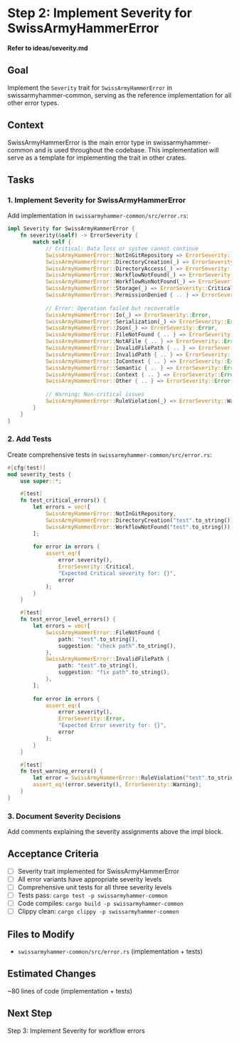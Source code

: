 # Step 2: Implement Severity for SwissArmyHammerError

**Refer to ideas/severity.md**

## Goal

Implement the `Severity` trait for `SwissArmyHammerError` in swissarmyhammer-common, serving as the reference implementation for all other error types.

## Context

SwissArmyHammerError is the main error type in swissarmyhammer-common and is used throughout the codebase. This implementation will serve as a template for implementing the trait in other crates.

## Tasks

### 1. Implement Severity for SwissArmyHammerError

Add implementation in `swissarmyhammer-common/src/error.rs`:

```rust
impl Severity for SwissArmyHammerError {
    fn severity(&self) -> ErrorSeverity {
        match self {
            // Critical: Data loss or system cannot continue
            SwissArmyHammerError::NotInGitRepository => ErrorSeverity::Critical,
            SwissArmyHammerError::DirectoryCreation(_) => ErrorSeverity::Critical,
            SwissArmyHammerError::DirectoryAccess(_) => ErrorSeverity::Critical,
            SwissArmyHammerError::WorkflowNotFound(_) => ErrorSeverity::Critical,
            SwissArmyHammerError::WorkflowRunNotFound(_) => ErrorSeverity::Critical,
            SwissArmyHammerError::Storage(_) => ErrorSeverity::Critical,
            SwissArmyHammerError::PermissionDenied { .. } => ErrorSeverity::Critical,
            
            // Error: Operation failed but recoverable
            SwissArmyHammerError::Io(_) => ErrorSeverity::Error,
            SwissArmyHammerError::Serialization(_) => ErrorSeverity::Error,
            SwissArmyHammerError::Json(_) => ErrorSeverity::Error,
            SwissArmyHammerError::FileNotFound { .. } => ErrorSeverity::Error,
            SwissArmyHammerError::NotAFile { .. } => ErrorSeverity::Error,
            SwissArmyHammerError::InvalidFilePath { .. } => ErrorSeverity::Error,
            SwissArmyHammerError::InvalidPath { .. } => ErrorSeverity::Error,
            SwissArmyHammerError::IoContext { .. } => ErrorSeverity::Error,
            SwissArmyHammerError::Semantic { .. } => ErrorSeverity::Error,
            SwissArmyHammerError::Context { .. } => ErrorSeverity::Error,
            SwissArmyHammerError::Other { .. } => ErrorSeverity::Error,
            
            // Warning: Non-critical issues
            SwissArmyHammerError::RuleViolation(_) => ErrorSeverity::Warning,
        }
    }
}
```

### 2. Add Tests

Create comprehensive tests in `swissarmyhammer-common/src/error.rs`:

```rust
#[cfg(test)]
mod severity_tests {
    use super::*;

    #[test]
    fn test_critical_errors() {
        let errors = vec![
            SwissArmyHammerError::NotInGitRepository,
            SwissArmyHammerError::DirectoryCreation("test".to_string()),
            SwissArmyHammerError::WorkflowNotFound("test".to_string()),
        ];
        
        for error in errors {
            assert_eq!(
                error.severity(),
                ErrorSeverity::Critical,
                "Expected Critical severity for: {}",
                error
            );
        }
    }

    #[test]
    fn test_error_level_errors() {
        let errors = vec![
            SwissArmyHammerError::FileNotFound {
                path: "test".to_string(),
                suggestion: "check path".to_string(),
            },
            SwissArmyHammerError::InvalidFilePath {
                path: "test".to_string(),
                suggestion: "fix path".to_string(),
            },
        ];
        
        for error in errors {
            assert_eq!(
                error.severity(),
                ErrorSeverity::Error,
                "Expected Error severity for: {}",
                error
            );
        }
    }

    #[test]
    fn test_warning_errors() {
        let error = SwissArmyHammerError::RuleViolation("test".to_string());
        assert_eq!(error.severity(), ErrorSeverity::Warning);
    }
}
```

### 3. Document Severity Decisions

Add comments explaining the severity assignments above the impl block.

## Acceptance Criteria

- [ ] Severity trait implemented for SwissArmyHammerError
- [ ] All error variants have appropriate severity levels
- [ ] Comprehensive unit tests for all three severity levels
- [ ] Tests pass: `cargo test -p swissarmyhammer-common`
- [ ] Code compiles: `cargo build -p swissarmyhammer-common`
- [ ] Clippy clean: `cargo clippy -p swissarmyhammer-common`

## Files to Modify

- `swissarmyhammer-common/src/error.rs` (implementation + tests)

## Estimated Changes

~80 lines of code (implementation + tests)

## Next Step

Step 3: Implement Severity for workflow errors
